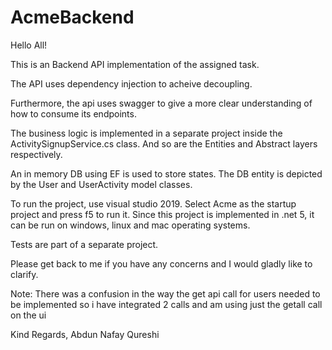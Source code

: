 # AcmeBackend

Hello All!

This is an Backend API implementation of the assigned task.

The API uses dependency injection to acheive decoupling.

Furthermore, the api uses swagger to give a more clear understanding of how to consume its endpoints.

The business logic is implemented in a separate project inside the ActivitySignupService.cs class. And so are the Entities and Abstract layers respectively.

An in memory DB using EF is used to store states. The DB entity is depicted by the User and UserActivity model classes.

To run the project, use visual studio 2019. Select Acme as the startup project and press f5 to run it.
Since this project is implemented in .net 5, it can be run on windows, linux and mac operating systems.

Tests are part of a separate project.

Please get back to me if you have any concerns and I would gladly like to clarify.

Note: There was a confusion in the way the get api call for users needed to be implemented so i have integrated 2 calls and am using just the getall call on the ui

Kind Regards,
Abdun Nafay Qureshi
